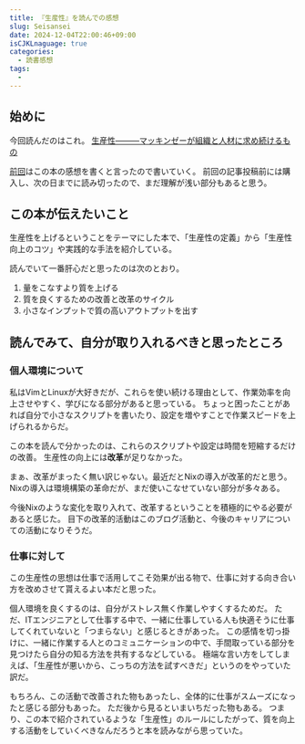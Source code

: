 ```yaml
---
title: 『生産性』を読んでの感想
slug: Seisansei
date: 2024-12-04T22:00:46+09:00
isCJKLnaguage: true
categories:
  - 読書感想
tags:
  -
---
```


## 始めに

今回読んだのはこれ。
[生産性―――マッキンゼーが組織と人材に求め続けるもの](https://www.amazon.co.jp/dp/4478101574)

[前回](../want_todo_list_from_now_on)はこの本の感想を書くと言ったので書いていく。
前回の記事投稿前には購入し、次の日までに読み切ったので、まだ理解が浅い部分もあると思う。

## この本が伝えたいこと

生産性を上げるということをテーマにした本で、「生産性の定義」から「生産性向上のコツ」や実践的な手法を紹介している。

読んでいて一番肝心だと思ったのは次のとおり。

1. 量をこなすより質を上げる
1. 質を良くするための改善と改革のサイクル
1. 小さなインプットで質の高いアウトプットを出す

## 読んでみて、自分が取り入れるべきと思ったところ

### 個人環境について

私はVimとLinuxが大好きだが、これらを使い続ける理由として、作業効率を向上させやすく、学びになる部分があると思っている。
ちょっと困ったことがあれば自分で小さなスクリプトを書いたり、設定を増やすことで作業スピードを上げられるからだ。

この本を読んで分かったのは、これらのスクリプトや設定は時間を短縮するだけの改善。
生産性の向上には**改革**が足りなかった。

まぁ、改革がまったく無い訳じゃない。最近だとNixの導入が改革的だと思う。
Nixの導入は環境構築の革命だが、まだ使いこなせていない部分が多々ある。

今後Nixのような変化を取り入れて、改革するということを積極的にやる必要があると感じた。
目下の改革的活動はこのブログ活動と、今後のキャリアについての活動になりそうだ。

### 仕事に対して

この生産性の思想は仕事で活用してこそ効果が出る物で、仕事に対する向き合い方を改めさせて貰えるよい本だと思った。

個人環境を良くするのは、自分がストレス無く作業しやすくするためだ。
ただ、ITエンジニアとして仕事する中で、一緒に仕事している人も快適そうに仕事してくれていないと「つまらない」と感じるときがあった。
この感情を切っ掛けに、一緒に作業する人とのコミュニケーションの中で、手間取っている部分を見つけたら自分の知る方法を共有するなどしている。
極端な言い方をしてしまえば、「生産性が悪いから、こっちの方法を試すべきだ」というのをやっていた訳だ。

もちろん、この活動で改善された物もあったし、全体的に仕事がスムーズになったと感じる部分もあった。
ただ後から見るといまいちだった物もある。
つまり、この本で紹介されているような「生産性」のルールにしたがって、質を向上する活動をしていくべきなんだろうと本を読みながら思っていた。
